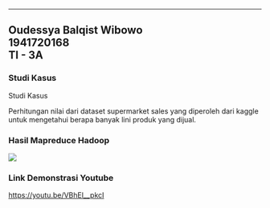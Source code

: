 --------------------------
Oudessya Balqist Wibowo <br>
1941720168 <br>
TI - 3A  <br>
--------------------------
### Studi Kasus
Studi Kasus

Perhitungan nilai dari dataset supermarket sales yang diperoleh dari kaggle untuk mengetahui berapa banyak lini produk yang dijual. 

### Hasil Mapreduce Hadoop
![](screenshot/screenshot.png)

### Link Demonstrasi Youtube
https://youtu.be/VBhEl__pkcI
